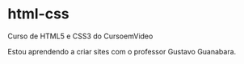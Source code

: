 # html-css
 Curso de HTML5 e CSS3 do CursoemVideo

 Estou aprendendo a criar sites com o professor Gustavo Guanabara.
